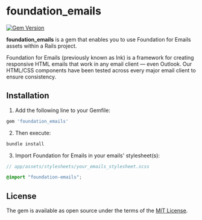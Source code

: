 # foundation_emails

[![Gem Version](https://badge.fury.io/rb/foundation_emails.svg)](https://badge.fury.io/rb/foundation_emails)

**foundation_emails** is a gem that enables you to use Foundation for Emails assets within a Rails project.

Foundation for Emails (previously known as Ink) is a framework for creating responsive HTML emails that work in any email client &mdash; even Outlook. Our HTML/CSS components have been tested across every major email client to ensure consistency.

## Installation

1. Add the following line to your Gemfile:

  ```ruby
  gem 'foundation_emails'
  ```

2. Then execute:

  ```bash
  bundle install
  ```

3. Import Foundation for Emails in your emails' stylesheet(s):

```scss
// app/assets/stylesheets/your_emails_stylesheet.scss

@import "foundation-emails";
```

## License

The gem is available as open source under the terms of the [MIT License](http://opensource.org/licenses/MIT).
